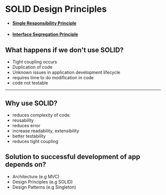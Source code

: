 # SOLID Design Principles

* #### [Single Responsibility Principle](https://github.com/tal95shah/SOLID_Principles/tree/master/SingleResponsibility)<br/>
* #### [Interface Segregation Principle](https://github.com/tal95shah/SOLID_Principles/tree/master/InterfaceSegregation)<br/>

## What happens if we don't use SOLID?

* Tight coupling occurs
* Duplication of code
* Unknown issues in application development lifecycle
* requires time to do modification in code
* code not testable

<hr />

## Why use SOLID?

* reduces complexity of code.
* reusability
* reduces error
* increase readability, extensibility
* better testability
* reduces tight coupling


## Solution to successful development of app depends on?

* Architecture (e.g MVC)
* Design Principles (e.g SOLID)
* Design Patterns (e.g Singleton)